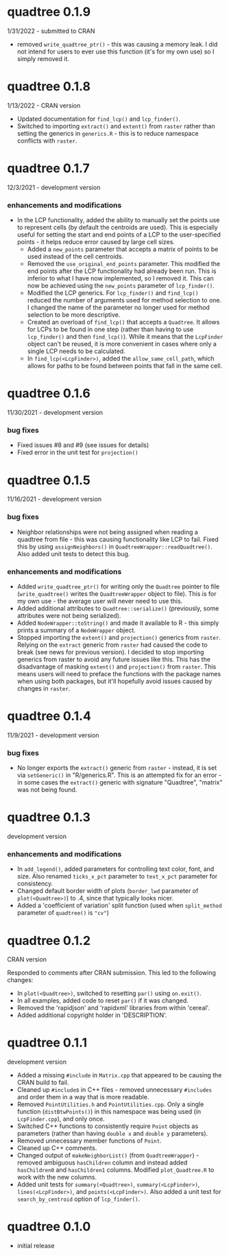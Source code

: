 # quadtree 0.1.9

1/31/2022 - submitted to CRAN

* removed `write_quadtree_ptr()` - this was causing a memory leak. I did not intend for users to ever use this function (it's for my own use) so I simply removed it.

# quadtree 0.1.8

1/13/2022 - CRAN version

* Updated documentation for `find_lcp()` and `lcp_finder()`.
* Switched to importing `extract()` and `extent()` from `raster` rather than setting the generics in `generics.R` - this is to reduce namespace conflicts with `raster`.

# quadtree 0.1.7 

12/3/2021 - development version

### enhancements and modifications

* In the LCP functionality, added the ability to manually set the points use to represent cells (by default the centroids are used). This is especially useful for setting the start and end points of a LCP to the user-specified points - it helps reduce error caused by large cell sizes. 
  * Added a `new_points` parameter that accepts a matrix of points to be used instead of the cell centroids.
  * Removed the `use_original_end_points` parameter. This modified the end points after the LCP functionality had already been run. This is inferior to what I have now implemented, so I removed it. This can now be achieved using the `new_points` parameter of `lcp_finder()`.
  * Modified the LCP generics. For `lcp_finder()` and `find_lcp()` reduced the number of arguments used for method selection to one. I changed the name of the parameter no longer used for method selection to be more descriptive.
  * Created an overload of `find_lcp()` that accepts a `Quadtree`. It allows for LCPs to be found in one step (rather than having to use `lcp_finder()` and then `find_lcp()`). While it means that the `LcpFinder` object can't be reused, it is more convenient in cases where only a single LCP needs to be calculated.
  * In `find_lcp(<LcpFinder>)`, added the `allow_same_cell_path`, which allows for paths to be found between points that fall in the same cell.

# quadtree 0.1.6
 
11/30/2021 - development version
 
### bug fixes

* Fixed issues #8 and #9 (see issues for details)
* Fixed error in the unit test for `projection()`

# quadtree 0.1.5

11/16/2021 - development version
 
### bug fixes 

* Neighbor relationships were not being assigned when reading a quadtree from file - this was causing functionality like LCP to fail. Fixed this by using `assignNeighbors()` in `QuadtreeWrapper::readQuadtree()`. Also added unit tests to detect this bug.

### enhancements and modifications

* Added `write_quadtree_ptr()` for writing only the `Quadtree` pointer to file (`write_quadtree()` writes the `QuadtreeWrapper` object to file). This is for my own use - the average user will never need to use this.
* Added additional attributes to `Quadtree::serialize()` (previously, some attributes were not being serialized).
* Added `NodeWrapper::toString()` and made it available to R - this simply prints a summary of a `NodeWrapper` object.
* Stopped importing the `extent()` and `projection()` generics from `raster`. Relying on the `extract` generic from `raster` had caused the code to break (see news for previous version). I decided to stop importing generics from raster to avoid any future issues like this. This has the disadvantage of masking `extent()` and `projection()` from `raster`. This means users will need to preface the functions with the package names when using both packages, but it'll hopefully avoid issues caused by changes in `raster`.

# quadtree 0.1.4

11/9/2021 - development version

### bug fixes

* No longer exports the `extract()` generic from `raster` - instead, it is set via `setGeneric()` in "R/generics.R". This is an attempted fix for an error - in some cases the `extract()` generic with signature "Quadtree", "matrix" was not being found.

# quadtree 0.1.3

development version
 
### enhancements and modifications

* In `add_legend()`, added parameters for controlling text color, font, and size. Also renamed `ticks_x_pct` parameter to `text_x_pct` parameter for consistency.
* Changed default border width of plots (`border_lwd` parameter of `plot(<Quadtree>)`) to .4, since that typically looks nicer.
* Added a 'coefficient of variation' split function (used when `split_method` parameter of `quadtree()` is `"cv"`)

# quadtree 0.1.2

CRAN version
 
Responded to comments after CRAN submission. This led to the following changes:

* In `plot(<Quadtree>)`, switched to resetting `par()` using `on.exit()`.
* In all examples, added code to reset `par()` if it was changed.
* Removed the 'rapidjson' and 'rapidxml' libraries from within 'cereal'.
* Added additional copyright holder in 'DESCRIPTION'.

# quadtree 0.1.1

development version
 
* Added a missing `#include` in `Matrix.cpp` that appeared to be causing the CRAN build to fail.
* Cleaned up `#include`s in C++ files - removed unnecessary `#includes` and order them in a way that is more readable.
* Removed `PointUtilities.h` and `PointUtilities.cpp`. Only a single function (`distBtwPoints()`) in this namespace was being used (in `LcpFinder.cpp`), and only once.
* Switched C++ functions to consistently require `Point` objects as parameters (rather than having `double x` and `double y` parameters). 
* Removed unnecessary member functions of `Point`.
* Cleaned up C++ comments.
* Changed output of `makeNeighborList()` (from `QuadtreeWrapper`) - removed ambiguous `hasChildren` column and instead added `hasChildren0` and `hasChildren1` columns. Modified `plot_Quadtree.R` to work with the new columns.
* Added unit tests for `summary(<Quadtree>)`, `summary(<LcpFinder>)`, `lines(<LcpFinder>)`, and `points(<LcpFinder>)`. Also added a unit test for `search_by_centroid` option of `lcp_finder()`.

# quadtree 0.1.0

* initial release
